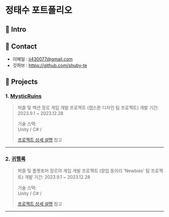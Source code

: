 # 정태수 포트폴리오

## :pushpin: Intro

## :pushpin: Contact
- 이메일 : jj430077@gmail.com
- 깃허브 : https://github.com/shuby-te

## :pushpin: Projects

### 1. [MysticRuins]()
>퍼즐 및 액션 장르 게임 개발 프로젝트 (캡스톤 디자인 팀 프로젝트)
>개발 기간: 2023.9.1 ~ 2023.12.28  
>  
>기술 스택:  
>Unity / C# / 
>  
>[프로젝트 상세 설명](https://github.com/Integerous/goQuality) 참고

---

### 2. [귀행록]()
>퍼즐 및 플랫포머 장르의 게임 개발 프로젝트 (창업 동아리 'Newbies' 팀 프로젝트)
>개발 기간: 2023.9.1 ~ 2023.12.28  
>  
>기술 스택:  
>Unity / C# / 
>  
>[프로젝트 상세 설명](https://github.com/Integerous/goQuality) 참고

---
